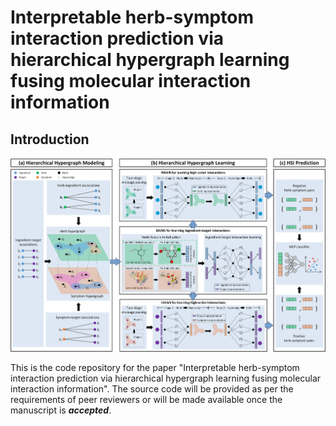 # Interpretable herb-symptom interaction prediction via hierarchical hypergraph learning fusing molecular interaction information
## Introduction
![image](https://github.com/Xudong-Liang/HHGKAN/blob/main/fig1.png)

This is the code repository for the paper "Interpretable herb-symptom interaction prediction via hierarchical hypergraph learning fusing molecular interaction information". The source code will be provided as per the requirements of peer reviewers or will be made available once the manuscript is **_accepted_**.
